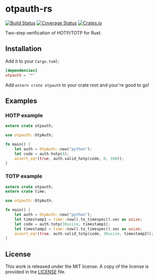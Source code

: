# otpauth-rs

[![Build Status](https://travis-ci.org/messense/otpauth-rs.svg)](https://travis-ci.org/messense/otpauth-rs)
[![Coverage Status](https://coveralls.io/repos/messense/otpauth-rs/badge.svg)](https://coveralls.io/r/messense/otpauth-rs)
[![Crates.io](https://img.shields.io/crates/v/opencc.svg)](https://crates.io/crates/opencc)

Two-step verification of HOTP/TOTP for Rust.

## Installation

Add it to your ``Cargo.toml``:

```toml
[dependencies]
otpauth = "*"
```

Add ``extern crate otpauth`` to your crate root and your're good to go!

## Examples

### HOTP example

```rust
extern crate otpauth;

use otpauth::OtpAuth;

fn main() {
    let auth = OtpAuth::new("python");
    let code = auth.hotp(4);
    assert_eq!(true, auth.valid_hotp(code, 0, 100));
}
```

### TOTP example

```rust
extern crate otpauth;
extern crate time;

use otpauth::OtpAuth;

fn main() {
    let auth = OtpAuth::new("python");
    let timestamp1 = time::now().to_timespec().sec as usize;
    let code = auth.totp(30usize, timestamp1);
    let timestamp2 = time::now().to_timespec().sec as usize;
    assert_eq!(true, auth.valid_totp(code, 30usize, timestamp2));
}
```


## License

This work is released under the MIT license. A copy of the license is provided in the [LICENSE](./LICENSE) file.
